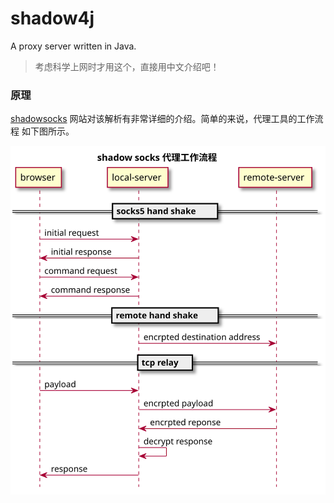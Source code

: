 # shadow4j

A proxy server written in Java.

> 考虑科学上网时才用这个，直接用中文介绍吧！

### 原理

[shadowsocks](https://shadowsocks.org/en/spec/Protocol.html) 网站对该解析有非常详细的介绍。简单的来说，代理工具的工作流程
如下图所示。

<img src="/doc/connect.svg" />
